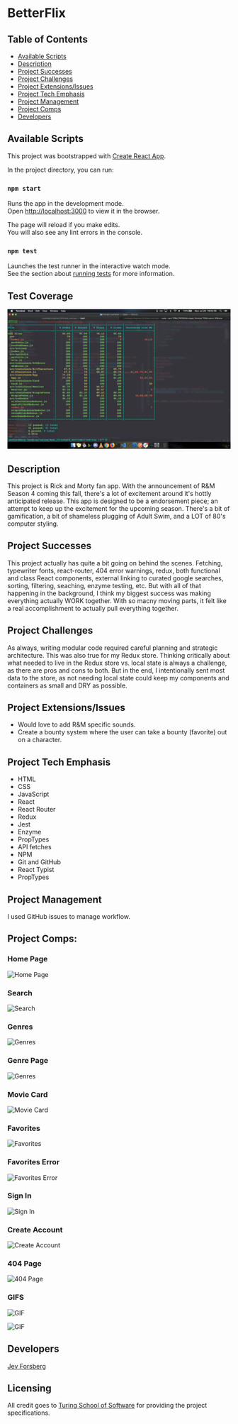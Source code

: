 # BetterFlix


## Table of Contents
* [Available Scripts](#Available-Scripts)
* [Description](#Description)
* [Project Successes](Project-Successes)
* [Project Challenges](Project-Challenges)
* [Project Extensions/Issues](Project-Extensions/Issues)
* [Project Tech Emphasis](Project-Tech-Emphasis)
* [Project Management](Project-Management)
* [Project Comps](Project-Comps)
* [Developers](Developers)

## Available Scripts

This project was bootstrapped with [Create React App](https://github.com/facebook/create-react-app).

In the project directory, you can run:

### `npm start`

Runs the app in the development mode.<br>
Open [http://localhost:3000](http://localhost:3000) to view it in the browser.

The page will reload if you make edits.<br>
You will also see any lint errors in the console.

### `npm test`

Launches the test runner in the interactive watch mode.<br>
See the section about [running tests](https://facebook.github.io/create-react-app/docs/running-tests) for more information.

## Test Coverage

![Test Coverage](./src/assets/Testing.png)

## Description

This project is Rick and Morty fan app. With the announcement of R&M Season 4 coming this fall, there's a lot of excitement around it's hottly anticipated release. This app is designed to be a endorsement piece; an attempt to keep up the excitement for the upcoming season. There's a bit of gamification, a bit of shameless plugging of Adult Swim, and a LOT of 80's computer styling.

## Project Successes

This project actually has quite a bit going on behind the scenes. Fetching, typewriter fonts, react-router, 404 error warnings, redux, both functional and class React components, external linking to curated google searches, sorting, filtering, seaching, enzyme testing, etc. But with all of that happening in the background, I think my biggest success was making everything actually WORK together. With so macny moving parts, it felt like a real accomplishment to actually pull everything together.

## Project Challenges

As always, writing modular code required careful planning and strategic architecture. This was also true for my Redux store. Thinking critically about what needed to live in the Redux store vs. local state is always a challenge, as there are pros and cons to both. But in the end, I intentionally sent most data to the store, as not needing local state could keep my components and containers as small and DRY as possible.


## Project Extensions/Issues

* Would love to add R&M specific sounds.
* Create a bounty system where the user can take a bounty (favorite) out on a character.

## Project Tech Emphasis

* HTML
* CSS
* JavaScript
* React
* React Router
* Redux
* Jest
* Enzyme
* PropTypes
* API fetches
* NPM
* Git and GitHub
* React Typist
* PropTypes

## Project Management

I used GitHub issues to manage workflow.

## Project Comps:

### Home Page

![Home Page](./src/images/HomePage.png)

### Search

![Search](./src/images/SearchPage.png)

### Genres

![Genres](./src/images/GenrePage.png)

### Genre Page

![Genres](./src/images/GenreSpecificPage.png)

### Movie Card

![Movie Card](./src/images/MovieCardPage.png)

### Favorites

![Favorites](./src/images/FavoritesPages.png)

### Favorites Error

![Favorites Error](./src/images/FavoriteError.png)

### Sign In

![Sign In](./src/images/SignUpPage.png)

### Create Account

![Create Account](./src/images/CreateAccount.png)

### 404 Page

![404 Page](./src/images/404Page.png)

### GIFS

![GIF](./src/images/betterflix-categories.gif)


![GIF](./src/images/betterflix-home-page.gif)


## Developers

[Jev Forsberg](https://github.com/baldm0mma)

## Licensing

All credit goes to <a href="turing.io">Turing School of Software</a> for providing the project specifications.